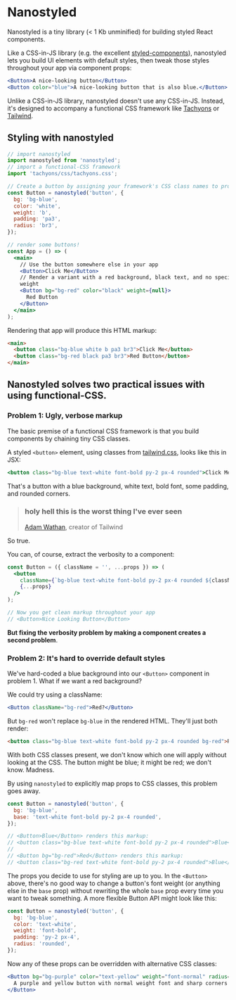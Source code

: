 # Nanostyled

Nanostyled is a tiny library (< 1 Kb unminified) for building styled React components.

Like a CSS-in-JS library (e.g. the excellent [styled-components][styled-components]), nanostyled lets you build UI elements with default styles, then tweak those styles throughout your app via component props:

```jsx
<Button>A nice-looking button</Button>
<Button color="blue">A nice-looking button that is also blue.</Button>
```

Unlike a CSS-in-JS library, nanostyled doesn't use any CSS-in-JS. Instead, it's designed to accompany a functional CSS framework like [Tachyons][tachyons] or [Tailwind][tailwind].

## Styling with nanostyled

```jsx
// import nanostyled
import nanostyled from 'nanostyled';
// import a functional-CSS framework
import 'tachyons/css/tachyons.css';

// Create a button by assigning your framework's CSS class names to props:
const Button = nanostyled('button', {
  bg: 'bg-blue',
  color: 'white',
  weight: 'b',
  padding: 'pa3',
  radius: 'br3',
});

// render some buttons!
const App = () => (
  <main>
    // Use the button somewhere else in your app
    <Button>Click Me</Button>
    // Render a variant with a red background, black text, and no specifed font
    weight
    <Button bg="bg-red" color="black" weight={null}>
      Red Button
    </Button>
  </main>
);
```

Rendering that app will produce this HTML markup:

```html
<main>
  <button class="bg-blue white b pa3 br3">Click Me</button>
  <button class="bg-red black pa3 br3">Red Button</button>
</main>
```

## Nanostyled solves two practical issues with using functional-CSS.

### Problem 1: Ugly, verbose markup

The basic premise of a functional CSS framework is that you build components by chaining tiny CSS classes.

A styled `<button>` element, using classes from [tailwind.css][tailwind], looks like this in JSX:

```jsx
<button class="bg-blue text-white font-bold py-2 px-4 rounded">Click Me</button>
```

That's a button with a blue background, white text, bold font, some padding, and rounded corners.

> ### holy hell this is the worst thing I've ever seen
>
> [Adam Wathan][adam-wathan], creator of Tailwind

So true.

You can, of course, extract the verbosity to a component:

```jsx
const Button = ({ className = '', ...props }) => (
  <button
    className={`bg-blue text-white font-bold py-2 px-4 rounded ${className}`}
    {...props}
  />
);

// Now you get clean markup throughout your app
// <Button>Nice Looking Button</Button>
```

**But fixing the verbosity problem by making a component creates a second problem**.

### Problem 2: It's hard to override default styles

We've hard-coded a blue background into our `<Button>` component in problem 1. What if we want a red background?

We could try using a className:

```jsx
<Button className="bg-red">Red?</Button>
```

But `bg-red` won't replace `bg-blue` in the rendered HTML. They'll just both render:

```html
<button class="bg-blue text-white font-bold py-2 px-4 rounded bg-red">Red?</button>
```

With both CSS classes present, we don't know which one will apply without looking at the CSS. The button might be blue; it might be red; we don't know. Madness.

By using `nanostyled` to explicitly map props to CSS classes, this problem goes away.

```jsx
const Button = nanostyled('button', {
  bg: 'bg-blue',
  base: 'text-white font-bold py-2 px-4 rounded',
});

// <Button>Blue</Button> renders this markup:
// <button class="bg-blue text-white font-bold py-2 px-4 rounded">Blue</button>
//
// <Button bg="bg-red">Red</Button> renders this markup:
// <button class="bg-red text-white font-bold py-2 px-4 rounded">Blue</button>
```

The props you decide to use for styling are up to you. In the `<Button>` above, there's no good way to change a button's font weight (or anything else in the `base` prop) without rewriting the whole `base` prop every time you want to tweak something. A more flexible Button API might look like this:

```jsx
const Button = nanostyled('button', {
  bg: 'bg-blue',
  color: 'text-white',
  weight: 'font-bold',
  padding: 'py-2 px-4',
  radius: 'rounded',
});
```

Now any of these props can be overridden with alternative CSS classes:

```jsx
<Button bg="bg-purple" color="text-yellow" weight="font-normal" radius={null}>
  A purple and yellow button with normal weight font and sharp corners
</Button>
```

[styled-components]: https://www.styled-components.com/
[adam-wathan]: https://adamwathan.me/css-utility-classes-and-separation-of-concerns/
[tachyons]: http://tachyons.io/
[tailwind]: https://tailwindcss.com/
